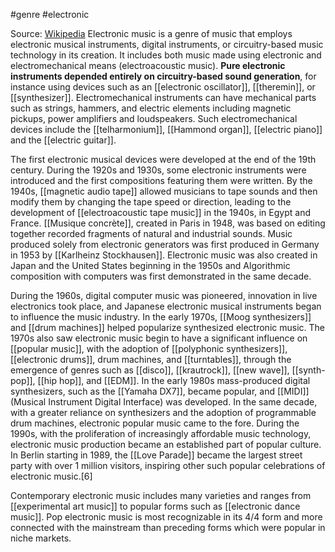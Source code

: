 #genre #electronic 

Source: [Wikipedia](https://en.wikipedia.org/wiki/Electronic_music#:~:text=Electronic%20music%20is%20a%20genre,music%20technology%20in%20its%20creation.)
Electronic music is a genre of music that employs electronic musical instruments, digital instruments, or circuitry-based music technology in its creation. It includes both music made using electronic and electromechanical means (electroacoustic music). **Pure electronic instruments depended entirely on circuitry-based sound generation**, for instance using devices such as an [[electronic oscillator]], [[theremin]], or [[synthesizer]]. Electromechanical instruments can have mechanical parts such as strings, hammers, and electric elements including magnetic pickups, power amplifiers and loudspeakers. Such electromechanical devices include the [[telharmonium]], [[Hammond organ]], [[electric piano]] and the [[electric guitar]].

The first electronic musical devices were developed at the end of the 19th century. During the 1920s and 1930s, some electronic instruments were introduced and the first compositions featuring them were written. By the 1940s, [[magnetic audio tape]] allowed musicians to tape sounds and then modify them by changing the tape speed or direction, leading to the development of [[electroacoustic tape music]] in the 1940s, in Egypt and France. [[Musique concrète]], created in Paris in 1948, was based on editing together recorded fragments of natural and industrial sounds. Music produced solely from electronic generators was first produced in Germany in 1953 by [[Karlheinz Stockhausen]]. Electronic music was also created in Japan and the United States beginning in the 1950s and Algorithmic composition with computers was first demonstrated in the same decade.

During the 1960s, digital computer music was pioneered, innovation in live electronics took place, and Japanese electronic musical instruments began to influence the music industry. In the early 1970s, [[Moog synthesizers]] and [[drum machines]] helped popularize synthesized electronic music. The 1970s also saw electronic music begin to have a significant influence on [[popular music]], with the adoption of [[polyphonic synthesizers]], [[electronic drums]], drum machines, and [[turntables]], through the emergence of genres such as [[disco]], [[krautrock]], [[new wave]], [[synth-pop]], [[hip hop]], and [[EDM]]. In the early 1980s mass-produced digital synthesizers, such as the [[Yamaha DX7]], became popular, and [[MIDI]] (Musical Instrument Digital Interface) was developed. In the same decade, with a greater reliance on synthesizers and the adoption of programmable drum machines, electronic popular music came to the fore. During the 1990s, with the proliferation of increasingly affordable music technology, electronic music production became an established part of popular culture. In Berlin starting in 1989, the [[Love Parade]] became the largest street party with over 1 million visitors, inspiring other such popular celebrations of electronic music.[6]

Contemporary electronic music includes many varieties and ranges from [[experimental art music]] to popular forms such as [[electronic dance music]]. Pop electronic music is most recognizable in its 4/4 form and more connected with the mainstream than preceding forms which were popular in niche markets.